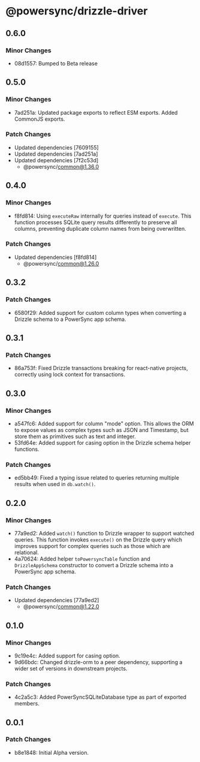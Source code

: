 # @powersync/drizzle-driver

## 0.6.0

### Minor Changes

- 08d1557: Bumped to Beta release

## 0.5.0

### Minor Changes

- 7ad251a: Updated package exports to reflect ESM exports. Added CommonJS exports.

### Patch Changes

- Updated dependencies [7609155]
- Updated dependencies [7ad251a]
- Updated dependencies [7f2c53d]
  - @powersync/common@1.36.0

## 0.4.0

### Minor Changes

- f8fd814: Using `executeRaw` internally for queries instead of `execute`. This function processes SQLite query results differently to preserve all columns, preventing duplicate column names from being overwritten.

### Patch Changes

- Updated dependencies [f8fd814]
  - @powersync/common@1.26.0

## 0.3.2

### Patch Changes

- 6580f29: Added support for custom column types when converting a Drizzle schema to a PowerSync app schema.

## 0.3.1

### Patch Changes

- 86a753f: Fixed Drizzle transactions breaking for react-native projects, correctly using lock context for transactions.

## 0.3.0

### Minor Changes

- a547fc6: Added support for column "mode" option. This allows the ORM to expose values as complex types such as JSON and Timestamp, but store them as primitives such as text and integer.
- 53fd64e: Added support for casing option in the Drizzle schema helper functions.

### Patch Changes

- ed5bb49: Fixed a typing issue related to queries returning multiple results when used in `db.watch()`.

## 0.2.0

### Minor Changes

- 77a9ed2: Added `watch()` function to Drizzle wrapper to support watched queries. This function invokes `execute()` on the Drizzle query which improves support for complex queries such as those which are relational.
- 4a70624: Added helper `toPowersyncTable` function and `DrizzleAppSchema` constructor to convert a Drizzle schema into a PowerSync app schema.

### Patch Changes

- Updated dependencies [77a9ed2]
  - @powersync/common@1.22.0

## 0.1.0

### Minor Changes

- 9c19e4c: Added support for casing option.
- 9d66bdc: Changed drizzle-orm to a peer dependency, supporting a wider set of versions in downstream projects.

### Patch Changes

- 4c2a5c3: Added PowerSyncSQLiteDatabase type as part of exported members.

## 0.0.1

### Patch Changes

- b8e1848: Initial Alpha version.
